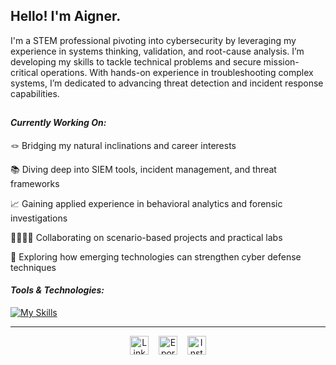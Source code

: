 ## Hello! I'm Aigner.

I'm a STEM professional pivoting into cybersecurity by leveraging my experience in systems thinking, validation, and root-cause analysis. I’m developing my skills to tackle technical problems and secure mission-critical operations. With hands-on experience in troubleshooting complex systems, I’m dedicated to advancing threat detection and incident response capabilities. 

##
#### *Currently Working On:*

🪢 Bridging my natural inclinations and career interests

📚 Diving deep into SIEM tools, incident management, and threat frameworks

📈  Gaining applied experience in behavioral analytics and forensic investigations

🫱🏾‍🫲🏿 Collaborating on scenario-based projects and practical labs

🚀 Exploring how emerging technologies can strengthen cyber defense techniques

#### *Tools & Technologies:*

[![My Skills](https://skillicons.dev/icons?i=windows)](https://skillicons.dev)

---

<!-- Social buttons -->
<p align="center">

  <a href="https://linkedin.com/in/aignerands" target="_blank">
   <a> <img src="https://img.shields.io/badge/LinkedIn-2A82BA?style=for-the-badge&logo=linkedin&logoColor=white" alt="LinkedIn" style="height:30px;" />
  </a>
  &nbsp;&nbsp;

  <a href="https://YOURPORTFOLIOLINK.com" target="_blank">
   <a> <img src="https://img.shields.io/badge/Eportfolio-B5B5B5?style=for-the-badge&logo=github&logoColor=white" alt="Eportfolio" style="height:30px;" />
  </a>
&nbsp;&nbsp;
  <a href="https://instagram.com/alt.aigner" target="_blank">
   <a> <img src="https://img.shields.io/badge/Instagram-5DB0B0?style=for-the-badge&logo=instagram&logoColor=white" alt="Instagram" style="height:30px;" />
  </a>

</p>
